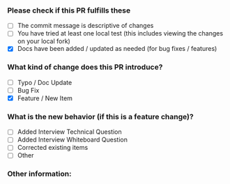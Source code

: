 <!-- 
Please use the below as a GUIDE not a Requirement.  
More detail allows for quicker reviews and faster acceptance of a Pull Request 

Each checkbox can be filled if you replace the space with a lowercase x (as shown in the Docs field)
-->
### Please check if this PR fulfills these
- [ ] The commit message is descriptive of changes
- [ ] You have tried at least one local test (this includes viewing the changes on your local fork)
- [x] Docs have been added / updated as needed (for bug fixes / features) 

### What kind of change does this PR introduce? 

- [ ] Typo / Doc Update
- [ ] Bug Fix <!-- Including Fixes Issue #  will close an issue when merged -->
- [x] Feature / New Item

### What is the new behavior (if this is a feature change)?

- [ ] Added Interview Technical Question
- [ ] Added Interview Whiteboard Question
- [ ] Corrected existing items
- [ ] Other

### Other information:
<!-- Any notes or other thoughts you believe will be helpful in understanding the included changes-->